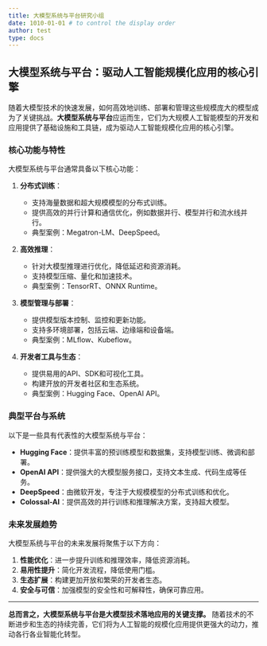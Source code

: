 ```yaml
---
title: 大模型系统与平台研究小组
date: 1010-01-01 # to control the display order
author: test
type: docs
---
```


## 大模型系统与平台：驱动人工智能规模化应用的核心引擎

随着大模型技术的快速发展，如何高效地训练、部署和管理这些规模庞大的模型成为了关键挑战。**大模型系统与平台**应运而生，它们为大规模人工智能模型的开发和应用提供了基础设施和工具链，成为驱动人工智能规模化应用的核心引擎。

### 核心功能与特性

大模型系统与平台通常具备以下核心功能：

1. **分布式训练**：
   - 支持海量数据和超大规模模型的分布式训练。
   - 提供高效的并行计算和通信优化，例如数据并行、模型并行和流水线并行。
   - 典型案例：Megatron-LM、DeepSpeed。

2. **高效推理**：
   - 针对大模型推理进行优化，降低延迟和资源消耗。
   - 支持模型压缩、量化和加速技术。
   - 典型案例：TensorRT、ONNX Runtime。

3. **模型管理与部署**：
   - 提供模型版本控制、监控和更新功能。
   - 支持多环境部署，包括云端、边缘端和设备端。
   - 典型案例：MLflow、Kubeflow。

4. **开发者工具与生态**：
   - 提供易用的API、SDK和可视化工具。
   - 构建开放的开发者社区和生态系统。
   - 典型案例：Hugging Face、OpenAI API。

### 典型平台与系统

以下是一些具有代表性的大模型系统与平台：

- **Hugging Face**：提供丰富的预训练模型和数据集，支持模型训练、微调和部署。
- **OpenAI API**：提供强大的大模型服务接口，支持文本生成、代码生成等任务。
- **DeepSpeed**：由微软开发，专注于大规模模型的分布式训练和优化。
- **Colossal-AI**：提供高效的并行训练和推理解决方案，支持超大模型。

### 未来发展趋势

大模型系统与平台的未来发展将聚焦于以下方向：

1. **性能优化**：进一步提升训练和推理效率，降低资源消耗。
2. **易用性提升**：简化开发流程，降低使用门槛。
3. **生态扩展**：构建更加开放和繁荣的开发者生态。
4. **安全与可信**：加强模型的安全性和可解释性，确保可靠应用。

---

**总而言之，大模型系统与平台是大模型技术落地应用的关键支撑。** 随着技术的不断进步和生态的持续完善，它们将为人工智能的规模化应用提供更强大的动力，推动各行各业智能化转型。